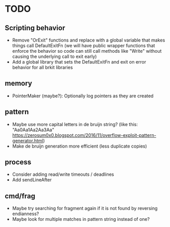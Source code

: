 # TODO

## Scripting behavior

- Remove "OrExit" functions and replace with a global variable that makes
  things call DefaultExitFn (we will have public wrapper functions that
  enforce the behavior so code can still call methods like "Write"
  without causing the underlying call to exit early)
- Add a global library that sets the DefaultExitFn and exit on error
  behavior for all brkit libraries

## memory

- PointerMaker (maybe?): Optionally log pointers as they are created

## pattern

- Maybe use more capital letters in de bruijn string?
  (like this: "Aa0Aa1Aa2Aa3Aa"
  https://zerosum0x0.blogspot.com/2016/11/overflow-exploit-pattern-generator.html)
- Make de bruijn generation more efficient (less duplicate copies)

## process

- Consider adding read/write timeouts / deadlines
- Add sendLineAfter

## cmd/frag

- Maybe try searching for fragment again if it is not found by reversing
  endianness?
- Maybe look for multiple matches in pattern string instead of one?
